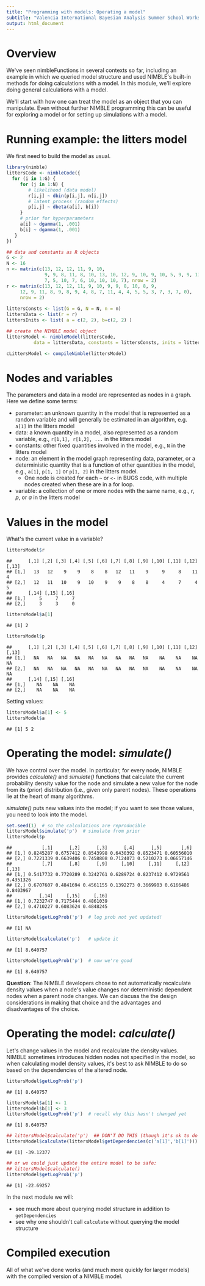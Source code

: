 ```yaml
---
title: "Programming with models: Operating a model"
subtitle: "Valencia International Bayesian Analysis Summer School Workshop"
output: html_document
---
```





# Overview

We've seen nimbleFunctions in several contexts so far, including an example in which we queried model structure and used NIMBLE's built-in methods for doing calculations with a model. In this module, we'll explore doing general calculations with a model. 

We'll start with how one can treat the model as an object that you can manipulate. Even without further NIMBLE programming this can be useful for exploring a model or for setting up simulations with a model.

# Running example: the litters model

We first need to build the model as usual. 


```r
library(nimble)
littersCode <- nimbleCode({
  for (i in 1:G) {
     for (j in 1:N) {
        # likelihood (data model)
        r[i,j] ~ dbin(p[i,j], n[i,j])
        # latent process (random effects)
        p[i,j] ~ dbeta(a[i], b[i]) 
     }
     # prior for hyperparameters
     a[i] ~ dgamma(1, .001)
     b[i] ~ dgamma(1, .001)
   }
})
```


```r
## data and constants as R objects
G <- 2
N <- 16
n <- matrix(c(13, 12, 12, 11, 9, 10, 
              9, 9, 8, 11, 8, 10, 13, 10, 12, 9, 10, 9, 10, 5, 9, 9, 13, 
              7, 5, 10, 7, 6, 10, 10, 10, 7), nrow = 2)
r <- matrix(c(13, 12, 12, 11, 9, 10, 9, 9, 8, 10, 8, 9, 
     12, 9, 11, 8, 9, 8, 9, 4, 8, 7, 11, 4, 4, 5, 5, 3, 7, 3, 7, 0), 
     nrow = 2)
              
littersConsts <- list(G = G, N = N, n = n)
littersData <- list(r = r)
littersInits <- list( a = c(2, 2), b=c(2, 2) )

## create the NIMBLE model object
littersModel <- nimbleModel(littersCode, 
          data = littersData, constants = littersConsts, inits = littersInits)
```


```r
cLittersModel <- compileNimble(littersModel)
```

# Nodes and variables

The parameters and data in a model are represented as nodes in a graph. Here we define some terms:

 - parameter: an unknown quantity in the model that is represented as a random variable and will generally be estimated in an algorithm, e.g. `a[1]` in the litters model
 - data: a known quantity in a model, also represented as a random variable, e.g., `r[1,1], r[1,2], ...` in the litters model
 - constants: other fixed quantities involved in the model, e.g., `N` in the litters model
 - node: an element in the model graph representing data, parameter, or a deterministic quantity that is a function of other quantities in the model, e.g., `a[1]`, `p[1, 1]` or `p[1, 2]` in the litters model.
     - One node is created for each `~` or `<-` in BUGS code, with multiple nodes created when these are in a for loop.
 - variable: a collection of one or more nodes with the same name, e.g., *r*, *p*, or *a* in the litters model


# Values in the model

What's the current value in a variable?



```r
littersModel$r  
```

```
##      [,1] [,2] [,3] [,4] [,5] [,6] [,7] [,8] [,9] [,10] [,11] [,12] [,13]
## [1,]   13   12    9    9    8    8   12   11    9     9     8    11     4
## [2,]   12   11   10    9   10    9    9    8    8     4     7     4     5
##      [,14] [,15] [,16]
## [1,]     5     7     7
## [2,]     3     3     0
```

```r
littersModel$a[1]
```

```
## [1] 2
```

```r
littersModel$p
```

```
##      [,1] [,2] [,3] [,4] [,5] [,6] [,7] [,8] [,9] [,10] [,11] [,12] [,13]
## [1,]   NA   NA   NA   NA   NA   NA   NA   NA   NA    NA    NA    NA    NA
## [2,]   NA   NA   NA   NA   NA   NA   NA   NA   NA    NA    NA    NA    NA
##      [,14] [,15] [,16]
## [1,]    NA    NA    NA
## [2,]    NA    NA    NA
```

Setting values:


```r
littersModel$a[1] <- 5
littersModel$a
```

```
## [1] 5 2
```


# Operating the model: *simulate()*
 
We have control over the model. In particular, for every node, NIMBLE provides *calculate()* and *simulate()* functions that calculate the current probability density value for the node and simulate a new value for the node from its (prior) distribution (i.e., given only parent nodes). These operations lie at the heart of many algorithms.

*simulate()* puts new values into the model; if you want to see those values, you need to look into the model.


```r
set.seed(1)  # so the calculations are reproducible
littersModel$simulate('p')  # simulate from prior
littersModel$p
```

```
##           [,1]      [,2]      [,3]      [,4]      [,5]       [,6]
## [1,] 0.8245287 0.6757412 0.8543998 0.6430392 0.8523471 0.60556010
## [2,] 0.7221339 0.6639406 0.7458808 0.7124073 0.5210273 0.06657146
##           [,7]      [,8]      [,9]     [,10]     [,11]     [,12]     [,13]
## [1,] 0.5417732 0.7720289 0.3242761 0.6289724 0.8237412 0.9729561 0.4351326
## [2,] 0.6707607 0.4841694 0.4561155 0.1392273 0.3669903 0.6166486 0.8403967
##          [,14]     [,15]     [,16]
## [1,] 0.7232747 0.7175444 0.4861039
## [2,] 0.4710227 0.6083624 0.4848245
```

```r
littersModel$getLogProb('p')  # log prob not yet updated!
```

```
## [1] NA
```

```r
littersModel$calculate('p')   # update it
```

```
## [1] 8.640757
```

```r
littersModel$getLogProb('p')  # now we're good
```

```
## [1] 8.640757
```

**Question**: The NIMBLE developers chose to not automatically recalculate density values when a node's value changes nor deterministic dependent nodes when a parent node changes. We can discuss the the design considerations in making that choice and the advantages and disadvantages of the choice.

# Operating the model: *calculate()* 


Let's change values in the model and recalculate the density values. NIMBLE sometimes introduces hidden nodes not specified in the model, so when calculating model density values, it's best to ask NIMBLE to do so based on the dependencies of the altered node.


```r
littersModel$getLogProb('p')
```

```
## [1] 8.640757
```

```r
littersModel$a[1] <- 1
littersModel$b[1] <- 3
littersModel$getLogProb('p')  # recall why this hasn't changed yet
```

```
## [1] 8.640757
```

```r
## littersModel$calculate('p')  ## DON'T DO THIS (though it's ok to do here...)
littersModel$calculate(littersModel$getDependencies(c('a[1]','b[1]')))
```

```
## [1] -39.12377
```

```r
## or we could just update the entire model to be safe:
## littersModel$calculate()
littersModel$getLogProb('p')
```

```
## [1] -22.69257
```

In the next module we will:

 - see much more about querying model structure in addition to `getDependencies`
 - see why one shouldn't call `calculate` without querying the model structure

# Compiled execution

All of what we've done works (and much more quickly for larger models) with the compiled version of a NIMBLE model.
